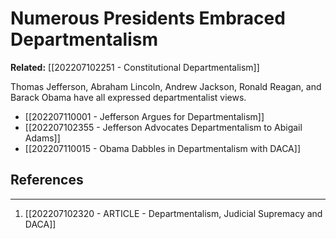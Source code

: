 # Numerous Presidents Embraced Departmentalism
**Related:** [[202207102251 - Constitutional Departmentalism]]

Thomas Jefferson, Abraham Lincoln, Andrew Jackson, Ronald Reagan, and Barack Obama have all expressed departmentalist views.
- [[202207110001 - Jefferson Argues for Departmentalism]]
- [[202207102355 - Jefferson Advocates Departmentalism to Abigail Adams]]
- [[202207110015 - Obama Dabbles in Departmentalism with DACA]]

## References
---
1. [[202207102320 - ARTICLE - Departmentalism, Judicial Supremacy and DACA]]